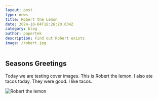 ```yaml
---
layout: post
type: news
title: Robert the Lemon
date: 2024-10-04T18:26:20.034Z
category: blog
author: papertek
description: Find out Robert exists
image: /robert.jpg
---
```


## Seasons Greetings

Today we are testing cover images. This is Robert the lemon. I also ate tacos today. They were good. I like tacos.

![Robert the lemon](/robert.jpg)
